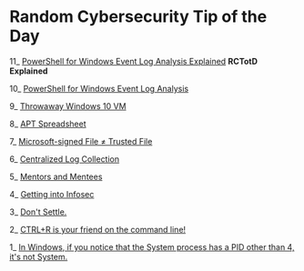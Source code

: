 # Random Cybersecurity Tip of the Day
11_ [PowerShell for Windows Event Log Analysis Explained](https://paul-masek.com/RCTotD/PowerShell_for_Windows_Event_Log_Analysis_Explained) **RCTotD Explained**

10_ [PowerShell for Windows Event Log Analysis](https://paul-masek.com/RCTotD/PowerShell_for_Windows_Event_Log_Analysis)

9_ [Throwaway Windows 10 VM](https://paul-masek.com/RCTotD/Throwaway_Win10_VM)

8_ [APT Spreadsheet](https://paul-masek.com/RCTotD/APT_Spreadsheet)

7_ [Microsoft-signed File ≠ Trusted File](https://paul-masek.com/RCTotD/Microsoft_Signed_File_Not_Trusted_File)

6_ [Centralized Log Collection](https://paul-masek.com/RCTotD/Centralized_Log_Collection)

5_ [Mentors and Mentees](https://paul-masek.com/RCTotD/Mentors_and_Mentees)

4_ [Getting into Infosec](https://paul-masek.com/RCTotD/Getting_into_Infosec)

3_ [Don't Settle.](https://paul-masek.com/RCTotD/Dont_Settle)

2_ [CTRL+R is your friend on the command line!](https://paul-masek.com/RCTotD/CTRL_R_Is_Your_Friend)

1_ [In Windows, if you notice that the System process has a PID other than 4, it's not System.](https://paul-masek.com/RCTotD/System_PID_Not_4)
